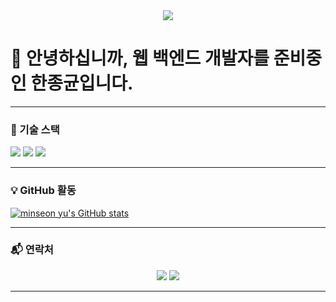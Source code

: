 <div align="center">
  <a href="https://github.com/HanJongKyun">
   <img src="https://capsule-render.vercel.app/api?type=waving&color=auto&height=200&section=header&text=JongKyunGitHub!&fontSize=90" />
  </a>
</div>

# 👋 안녕하십니까, 웹 백엔드 개발자를 준비중인 한종균입니다.

---

### 🚀 기술 스택

<div align="left">
<img src="https://img.shields.io/badge/Java-007396?style=for-the-badge&logo=java&logoColor=white">
<img src="https://img.shields.io/badge/Spring_Boot-6DB33F?style=for-the-badge&logo=springboot&logoColor=white">
<img src="https://img.shields.io/badge/MySQL-4479A1?style=for-the-badge&logo=mysql&logoColor=white">
</div>

---

### 💡 GitHub 활동

[![minseon yu's GitHub stats](https://github-readme-stats.vercel.app/api?username=HanJongKyun&show_icons=true&theme=tokyonight)](https://github.com/HanJongKyun/github-readme-stats)

---

### 📬 연락처

<p align="center">
  <img src="https://img.shields.io/badge/Email-hjk326333@gmail.com-D14836?style=for-the-badge&logo=gmail&logoColor=white&case=lower">
  <a href="https://www.notion.so/26acf8a4d0fe804b9181d13644995cb4?source=copy_link">
    <img src="https://img.shields.io/badge/Notion-000000?style=for-the-badge&logo=notion&logoColor=white">
  </a>
</p>

---
